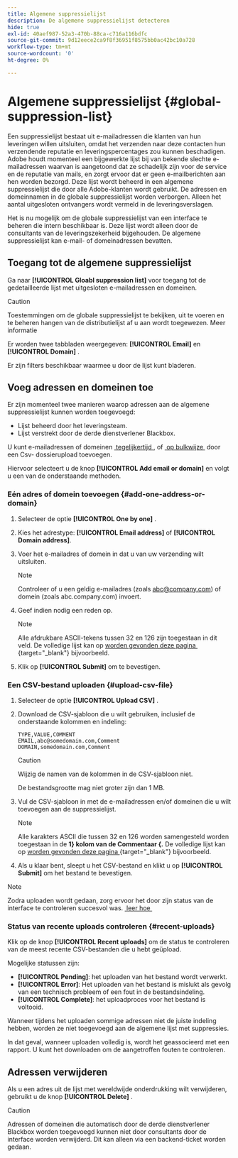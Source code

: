 ```yaml
---
title: Algemene suppressielijst
description: De algemene suppressielijst detecteren
hide: true
exl-id: 40aef987-52a3-470b-88ca-c716a116bdfc
source-git-commit: 9d12eece2ca9f8f36951f8575bb0ac42bc10a728
workflow-type: tm+mt
source-wordcount: '0'
ht-degree: 0%

---
```


# Algemene suppressielijst {#global-suppression-list}

Een suppressielijst bestaat uit e-mailadressen die klanten van hun leveringen willen uitsluiten, omdat het verzenden naar deze contacten hun verzendende reputatie en leveringspercentages zou kunnen beschadigen. Adobe houdt momenteel een bijgewerkte lijst bij van bekende slechte e-mailadressen waarvan is aangetoond dat ze schadelijk zijn voor de service en de reputatie van mails, en zorgt ervoor dat er geen e-mailberichten aan hen worden bezorgd. Deze lijst wordt beheerd in een algemene suppressielijst die door alle Adobe-klanten wordt gebruikt. De adressen en domeinnamen in de globale suppressielijst worden verborgen. Alleen het aantal uitgesloten ontvangers wordt vermeld in de leveringsverslagen.

Het is nu mogelijk om de globale suppressielijst van een interface te beheren die intern beschikbaar is. Deze lijst wordt alleen door de consultants van de leveringszekerheid bijgehouden. De algemene suppressielijst kan e-mail- of domeinadressen bevatten.

## Toegang tot de algemene suppressielijst

Ga naar **[!UICONTROL Gloabl suppression list]** voor toegang tot de gedetailleerde lijst met uitgesloten e-mailadressen en domeinen.

>[!CAUTION]
>
>Toestemmingen om de globale suppressielijst te bekijken, uit te voeren en te beheren hangen van de distributielijst af u aan wordt toegewezen. Meer informatie

Er worden twee tabbladen weergegeven: **[!UICONTROL Email]** en **[!UICONTROL Domain]** .

Er zijn filters beschikbaar waarmee u door de lijst kunt bladeren.

## Voeg adressen en domeinen toe

Er zijn momenteel twee manieren waarop adressen aan de algemene suppressielijst kunnen worden toegevoegd:

* Lijst beheerd door het leveringsteam.
* Lijst verstrekt door de derde dienstverlener Blackbox.

U kunt e-mailadressen of domeinen [&#x200B; tegelijkertijd &#x200B;](#add-one-address-or-domain), of [&#x200B; op bulkwijze &#x200B;](#upload-csv-file) door een Csv- dossierupload toevoegen.

Hiervoor selecteert u de knop **[!UICONTROL Add email or domain]** en volgt u een van de onderstaande methoden.

### Eén adres of domein toevoegen {#add-one-address-or-domain}

1. Selecteer de optie **[!UICONTROL One by one]** .

1. Kies het adrestype: **[!UICONTROL Email address]** of **[!UICONTROL Domain address]**.

1. Voer het e-mailadres of domein in dat u van uw verzending wilt uitsluiten.

   >[!NOTE]
   >
   >Controleer of u een geldig e-mailadres (zoals abc@company.com) of domein (zoals abc.company.com) invoert.

1. Geef indien nodig een reden op.

   >[!NOTE]
   >
   >Alle afdrukbare ASCII-tekens tussen 32 en 126 zijn toegestaan in dit veld. De volledige lijst kan op [&#x200B; worden gevonden deze pagina &#x200B;](https://en.wikipedia.org/wiki/Wikipedia:ASCII#ASCII_printable_characters){target="_blank"} bijvoorbeeld.

1. Klik op **[!UICONTROL Submit]** om te bevestigen.

### Een CSV-bestand uploaden {#upload-csv-file}

1. Selecteer de optie **[!UICONTROL Upload CSV]** .

1. Download de CSV-sjabloon die u wilt gebruiken, inclusief de onderstaande kolommen en indeling:

   ```
   TYPE,VALUE,COMMENT
   EMAIL,abc@somedomain.com,Comment
   DOMAIN,somedomain.com,Comment
   ```

   >[!CAUTION]
   >
   >Wijzig de namen van de kolommen in de CSV-sjabloon niet.
   >
   >De bestandsgrootte mag niet groter zijn dan 1 MB.

1. Vul de CSV-sjabloon in met de e-mailadressen en/of domeinen die u wilt toevoegen aan de suppressielijst.

   >[!NOTE]
   >
   >Alle karakters ASCII die tussen 32 en 126 worden samengesteld worden toegestaan in de **1&rbrace; kolom van de Commentaar &lbrace;.** De volledige lijst kan op [&#x200B; worden gevonden deze pagina &#x200B;](https://en.wikipedia.org/wiki/Wikipedia:ASCII#ASCII_printable_characters){target="_blank"} bijvoorbeeld.

1. Als u klaar bent, sleept u het CSV-bestand en klikt u op **[!UICONTROL Submit]** om het bestand te bevestigen.

>[!NOTE]
>
>Zodra uploaden wordt gedaan, zorg ervoor het door zijn status van de interface te controleren succesvol was. [&#x200B; leer hoe &#x200B;](#recent-uploads)

### Status van recente uploads controleren {#recent-uploads}

Klik op de knop **[!UICONTROL Recent uploads]** om de status te controleren van de meest recente CSV-bestanden die u hebt geüpload.

Mogelijke statussen zijn:

* **[!UICONTROL Pending]**: het uploaden van het bestand wordt verwerkt.
* **[!UICONTROL Error]**: Het uploaden van het bestand is mislukt als gevolg van een technisch probleem of een fout in de bestandsindeling.
* **[!UICONTROL Complete]**: het uploadproces voor het bestand is voltooid.

Wanneer tijdens het uploaden sommige adressen niet de juiste indeling hebben, worden ze niet toegevoegd aan de algemene lijst met suppressies.

In dat geval, wanneer uploaden volledig is, wordt het geassocieerd met een rapport. U kunt het downloaden om de aangetroffen fouten te controleren.

## Adressen verwijderen

Als u een adres uit de lijst met wereldwijde onderdrukking wilt verwijderen, gebruikt u de knop **[!UICONTROL Delete]** .

>[!CAUTION]
>
>Adressen of domeinen die automatisch door de derde dienstverlener Blackbox worden toegevoegd kunnen niet door consultants door de interface worden verwijderd. Dit kan alleen via een backend-ticket worden gedaan.

